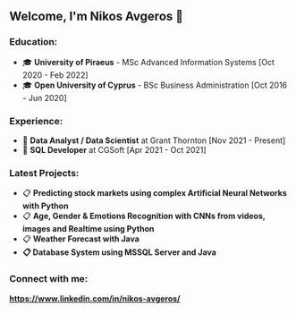 ## Welcome, I'm Nikos Avgeros 👋
### Education:
<ul>
	<li>&#x1F393; <strong>University of Piraeus</strong> - MSc Advanced Information Systems [Oct 2020 - Feb 2022]</li>
	<li>&#x1F393; <strong>Open University of Cyprus</strong> - BSc Business Administration [Oct 2016 - Jun 2020]</li>
</ul>

### Experience:
<ul>
	<li>&#x1F4BC; <strong>Data Analyst / Data Scientist</strong> at Grant Thornton [Nov 2021 - Present]</li>
	<li>&#x1F4BC; <strong>SQL Developer</strong> at CGSoft [Apr 2021 - Oct 2021]</li>
</ul>

### Latest Projects:
<ul>
	<li>&#x1F4CB; <strong>Predicting stock markets using complex Artificial Neural Networks with Python</strong></li>
	<li>&#x1F4CB; <strong>Age, Gender & Emotions Recognition with CNNs from videos, images and Realtime using Python</strong></li>
	<li>&#x1F4CB; <strong>Weather Forecast with Java</li>
	<li>&#x1F4CB; <strong>Database System using MSSQL Server and Java</li>
</ul>

### Connect with me:
https://www.linkedin.com/in/nikos-avgeros/
<!--
**nikavgeros/nikavgeros** is a ✨ _special_ ✨ repository because its `README.md` (this file) appears on your GitHub profile.

Here are some ideas to get you started:

- 🔭 I’m currently working on ...
- 🌱 I’m currently learning ...
- 👯 I’m looking to collaborate on ...
- 🤔 I’m looking for help with ...
- 💬 Ask me about ...
- 📫 How to reach me: ...
- 😄 Pronouns: ...
- ⚡ Fun fact: ...
-->
